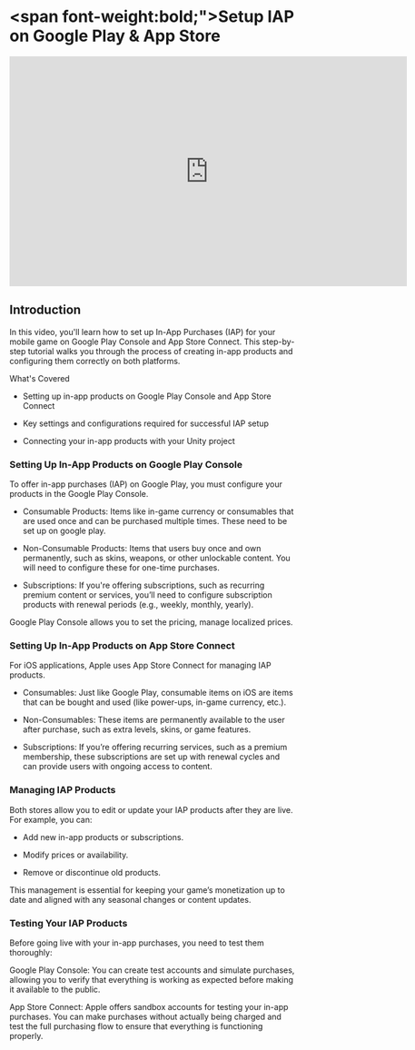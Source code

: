 # <span font-weight:bold;">Setup IAP on Google Play & App Store</span>

<div class="video-container">
    <iframe width="700" height="405" src="https://www.youtube.com/embed/5L-GKNA6L4M" title="YouTube video player" frameborder="0" allow="accelerometer; autoplay; clipboard-write; encrypted-media; gyroscope; picture-in-picture; web-share" referrerpolicy="strict-origin-when-cross-origin" allowfullscreen></iframe>
</div>

## Introduction

In this video, you'll learn how to set up In-App Purchases (IAP) for your mobile game on Google Play Console and App Store Connect. This step-by-step tutorial walks you through the process of creating in-app products and configuring them correctly on both platforms.

What's Covered

- Setting up in-app products on Google Play Console and App Store Connect

- Key settings and configurations required for successful IAP setup

- Connecting your in-app products with your Unity project

### Setting Up In-App Products on Google Play Console

To offer in-app purchases (IAP) on Google Play, you must configure your products in the Google Play Console.

- Consumable Products: Items like in-game currency or consumables that are used once and can be purchased multiple times. These need to be set up on google play.

- Non-Consumable Products: Items that users buy once and own permanently, such as skins, weapons, or other unlockable content. You will need to configure these for one-time purchases.

- Subscriptions: If you're offering subscriptions, such as recurring premium content or services, you’ll need to configure subscription products with renewal periods (e.g., weekly, monthly, yearly).

Google Play Console allows you to set the pricing, manage localized prices.

###  Setting Up In-App Products on App Store Connect

For iOS applications, Apple uses App Store Connect for managing IAP products.

- Consumables: Just like Google Play, consumable items on iOS are items that can be bought and used (like power-ups, in-game currency, etc.).

- Non-Consumables: These items are permanently available to the user after purchase, such as extra levels, skins, or game features.

- Subscriptions: If you’re offering recurring services, such as a premium membership, these subscriptions are set up with renewal cycles and can provide users with ongoing access to content.

###  Managing IAP Products

Both stores allow you to edit or update your IAP products after they are live. For example, you can:

- Add new in-app products or subscriptions.

- Modify prices or availability.

- Remove or discontinue old products.

This management is essential for keeping your game’s monetization up to date and aligned with any seasonal changes or content updates.

###  Testing Your IAP Products

Before going live with your in-app purchases, you need to test them thoroughly:

Google Play Console: You can create test accounts and simulate purchases, allowing you to verify that everything is working as expected before making it available to the public.

App Store Connect: Apple offers sandbox accounts for testing your in-app purchases. You can make purchases without actually being charged and test the full purchasing flow to ensure that everything is functioning properly.